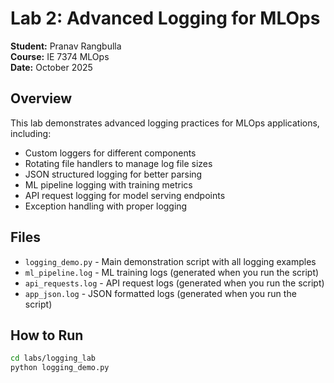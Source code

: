 # Lab 2: Advanced Logging for MLOps

**Student:** Pranav Rangbulla  
**Course:** IE 7374 MLOps  
**Date:** October 2025

## Overview
This lab demonstrates advanced logging practices for MLOps applications, including:
- Custom loggers for different components
- Rotating file handlers to manage log file sizes
- JSON structured logging for better parsing
- ML pipeline logging with training metrics
- API request logging for model serving endpoints
- Exception handling with proper logging

## Files
- `logging_demo.py` - Main demonstration script with all logging examples
- `ml_pipeline.log` - ML training logs (generated when you run the script)
- `api_requests.log` - API request logs (generated when you run the script)
- `app_json.log` - JSON formatted logs (generated when you run the script)

## How to Run
```bash
cd labs/logging_lab
python logging_demo.py